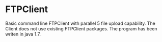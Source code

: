 # FTPClient
Basic command line FTPClient with parallel 5 file upload capability.
The Client does not use existing FTPClient packages.
The program has been writen in java 1.7.
